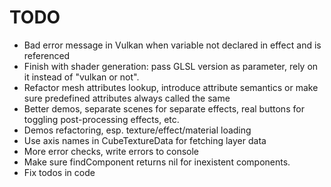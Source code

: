 # TODO

* Bad error message in Vulkan when variable not declared in effect and is referenced
* Finish with shader generation: pass GLSL version as parameter, rely on it instead of "vulkan or not".
* Refactor mesh attributes lookup, introduce attribute semantics or make sure predefined attributes always called the same
* Better demos, separate scenes for separate effects, real buttons for toggling post-processing effects, etc.
* Demos refactoring, esp. texture/effect/material loading
* Use axis names in CubeTextureData for fetching layer data
* More error checks, write errors to console
* Make sure findComponent returns nil for inexistent components.
* Fix todos in code